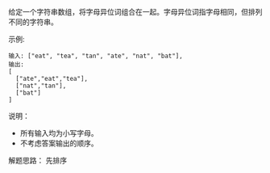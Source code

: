 给定一个字符串数组，将字母异位词组合在一起。字母异位词指字母相同，但排列不同的字符串。

示例:
    
    输入: ["eat", "tea", "tan", "ate", "nat", "bat"],
    输出:
    [
      ["ate","eat","tea"],
      ["nat","tan"],
      ["bat"]
    ]
    
说明：

- 所有输入均为小写字母。
- 不考虑答案输出的顺序。


解题思路：
先排序

